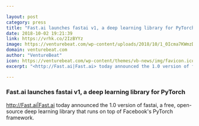 ```yaml
---

layout: post
category: press
title: "Fast.ai launches fastai v1, a deep learning library for PyTorch"
date: 2018-10-02 19:21:39
link: https://vrhk.co/2IzBYYz
image: https://venturebeat.com/wp-content/uploads/2018/10/1_0Icma7KWmzDSWfpJt6Vwnw.png?fit=913%2C469&strip=all
domain: venturebeat.com
author: "VentureBeat"
icon: https://venturebeat.com/wp-content/themes/vb-news/img/favicon.ico
excerpt: "<http://Fast.ai|Fast.ai> today announced the 1.0 version of fastai, a free, open-source deep learning library that runs on top of Facebook's PyTorch framework."

---
```


### Fast.ai launches fastai v1, a deep learning library for PyTorch

<http://Fast.ai|Fast.ai> today announced the 1.0 version of fastai, a free, open-source deep learning library that runs on top of Facebook's PyTorch framework.